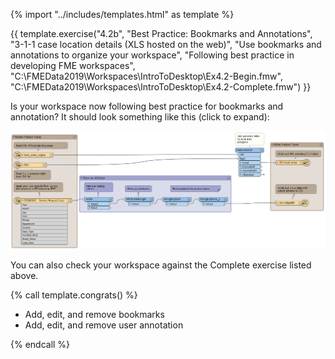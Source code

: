 {% import "../includes/templates.html" as template %}

{{ template.exercise("4.2b",
               "Best Practice: Bookmarks and Annotations",
               "3-1-1 case location details (XLS hosted on the web)",
               "Use bookmarks and annotations to organize your workspace",
               "Following best practice in developing FME workspaces",
               "C:\\FMEData2019\\Workspaces\\IntroToDesktop\\Ex4.2-Begin.fmw",
               "C:\\FMEData2019\\Workspaces\\IntroToDesktop\\Ex4.2-Complete.fmw")
}}

Is your workspace now following best practice for bookmarks and annotation? It should look something like this  (click to expand):

![](./Images/final-workspace-organized.png)

You can also check your workspace against the Complete exercise listed above.

{% call template.congrats() %}

<ul>
  <li>Add, edit, and remove bookmarks</li>
  <li>Add, edit, and remove user annotation</li>
</ul>

{% endcall %}
